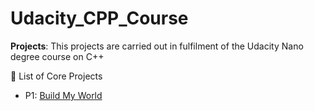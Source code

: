 # Udacity_CPP_Course
**Projects**: 
  This projects are carried out in fulfilment of the Udacity Nano degree course on C++ <br>
  <summary>🔨 List of Core Projects</summary>



                     
- P1: [Build My World](P1)   
